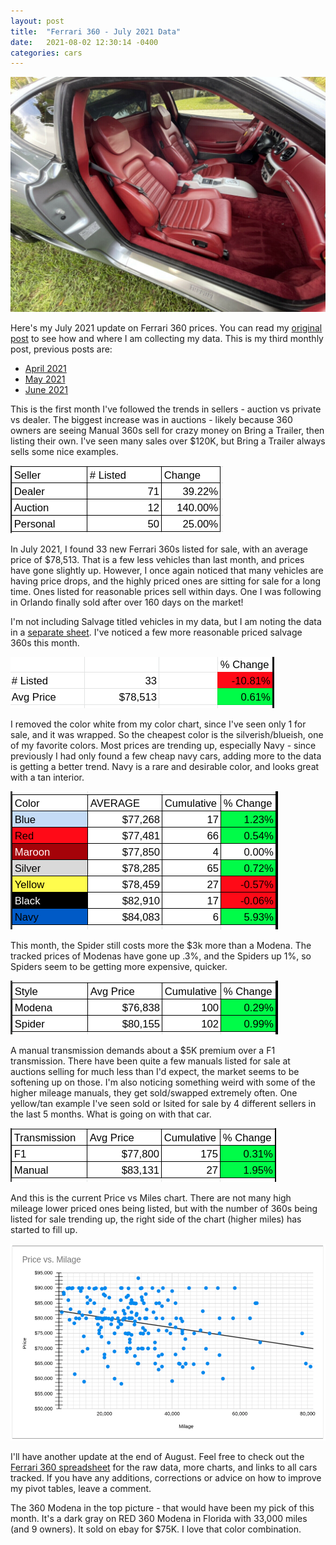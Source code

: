 ```yaml
---
layout: post
title:  "Ferrari 360 - July 2021 Data"
date:   2021-08-02 12:30:14 -0400
categories: cars
---
```


![july 2021](/images/360-july2021/360.jpg)

Here's my July 2021 update on Ferrari 360 prices. You can read my [original post](https://rskelton.com/ferrari-360-april-2021-data/) to see how and where I am collecting my data. This is my third monthly post, previous posts are:
* [April 2021](https://rskelton.com/ferrari-360-april-2021-data/)
* [May 2021](https://rskelton.com/ferrari-360-may-2021-data/)
* [June 2021](https://rskelton.com/ferrari-360-june-2021-data/)

This is the first month I've followed the trends in sellers - auction vs private vs dealer. The biggest increase was in auctions - likely because 360 owners are seeing Manual 360s sell for crazy money on Bring a Trailer, then listing their own. I've seen many sales over $120K, but Bring a Trailer always sells some nice examples. 

![july 2021](/images/360-july2021/seller.png)

In July 2021, I found 33 new Ferrari 360s listed for sale, with an average price of $78,513. That is a few less vehicles than last month, and prices have gone slightly up. However, I once again noticed that many vehicles are having price drops, and the highly priced ones are sitting for sale for a long time. Ones listed for reasonable prices sell within days. One I was following in Orlando finally sold after over 160 days on the market!

I'm not including Salvage titled vehicles in my data, but I am noting the data in a [separate sheet](https://rskelton.com/360). I've noticed a few more reasonable priced salvage 360s this month. 

![july 2021](/images/360-july2021/overall.png)

I removed the color white from my color chart, since I've seen only 1 for sale, and it was wrapped. So the cheapest color is the silverish/blueish, one of my favorite colors. Most prices are trending up, especially Navy - since previously I had only found a few cheap navy cars, adding more to the data is getting a better trend. Navy is a rare and desirable color, and looks great with a tan interior. 

![july 2021](/images/360-july2021/color.png)

This month, the Spider still costs more the $3k more than a Modena. The tracked prices of Modenas have gone up .3%, and the Spiders up 1%, so Spiders seem to be getting more expensive, quicker. 

![july 2021](/images/360-july2021/style.png)

A manual transmission demands about a $5K premium over a F1 transmission. There have been quite a few manuals listed for sale at auctions selling for much less than I'd expect, the market seems to be softening up on those. I'm also noticing something weird with some of the higher mileage manuals, they get sold/swapped extremely often. One yellow/tan example I've seen sold or lsited for sale by 4 different sellers in the last 5 months. What is going on with that car. 

![july 2021](/images/360-july2021/trans.png)

And this is the current Price vs Miles chart. There are not many high mileage lower priced ones being listed, but with the number of 360s being listed for sale trending up, the right side of the chart (higher miles) has started to fill up.

![july 2021](/images/360-july2021/miles.png)

I'll have another update at the end of August. Feel free to check out the [Ferrari 360 spreadsheet](https://rskelton.com/360) for the raw data, more charts, and links to all cars tracked. If you have any additions, corrections or advice on how to improve my pivot tables, leave a comment. 

The 360 Modena in the top picture - that would have been my pick of this month. It's a dark gray on RED 360 Modena in Florida with 33,000 miles (and 9 owners). It sold on ebay for $75K. I love that color combination.
